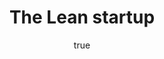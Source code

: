 ---
title: "The Lean startup"
bookCover: "/assets/book-covers/the-lean-startup.jpg"
slug: "the-lean-startup"
bookAuthor: "Eric Ries"
rating: 10
done: false
tags: []
summary: false
detailedNotes: false
amazonLink: ""
author:
  name: Rico Trebeljahr
  picture: "/assets/blog/profile.jpeg"
---